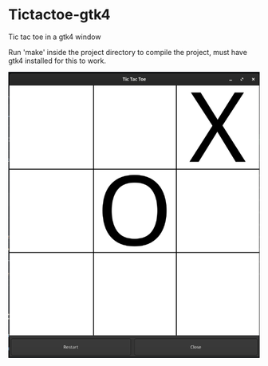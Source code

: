 # Tictactoe-gtk4
Tic tac toe in a gtk4 window

Run 'make' inside the project directory to compile the project, must have gtk4 installed for this to work.


![alt text](https://github.com/bcox484/Tictactoe-gtk4/blob/main/images/tictactoeexample.png?raw=true)
